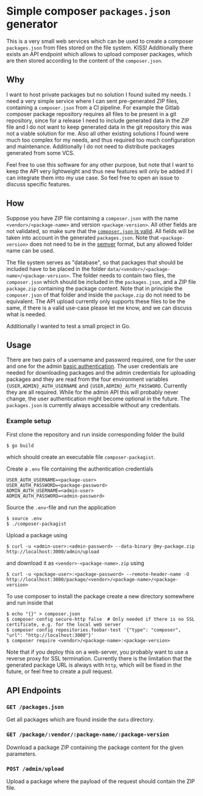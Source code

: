 # Simple composer `packages.json` generator
This is a very small web services which can be used to create a composer `packages.json` from files stored on the file system. KISS! Additionally there exists an API endpoint which allows to upload composer packages, which are then stored according to the content of the `composer.json`.


## Why
I want to host private packages but no solution I found suited my needs. I need a very simple service where I can sent pre-generated ZIP files, containing a `composer.json` from a CI pipeline. For example the Gitlab composer package repository requires all files to be present in a git repository, since for a release I need to include generated data in the ZIP file and I do not want to keep generated data in the git repository this was not a viable solution for me. Also all other existing solutions I found were much too complex for my needs, and thus required too much configuration and maintenance. Additionally I do not need to distribute packages generated from some VCS.

Feel free to use this software for any other purpose, but note that I want to keep the API very lightweight and thus new features will only be added if I can integrate them into my use case. So feel free to open an issue to discuss specific features.


## How
Suppose you have ZIP file containing a `composer.json` with the name `<vendor>/<package-name>` and version `<package-version>`. All other fields are not validated, so make sure that the [`composer.json` is valid](https://getcomposer.org/doc/04-schema.md). All fields will be taken into account in the generated `packages.json`. Note that `<package-version>` does not need to be in the [semver](https://semver.org/) format, but any allowed folder name can be used.

The file system serves as "database", so that packages that should be included have to be placed in the folder `data/<vendor>/<package-name>/<package-version>`. The folder needs to contain two files, the `composer.json` which should be included in the `packages.json`, and a ZIP file `package.zip` containing the package content. Note that in principle the `composer.json` of that folder and inside the `package.zip` do not need to be equivalent. The API upload currently only supports these files to be the same, if there is a valid use-case please let me know, and we can discuss what is needed.

Additionally I wanted to test a small project in Go.


## Usage
There are two pairs of a username and password required, one for the user and one for the admin [basic authentication](https://datatracker.ietf.org/doc/html/rfc7617). The user credentials are needed for downloading packages and the admin credentials for uploading packages and they are read from the four environment variables `{USER,ADMIN}_AUTH_USERNAME` and `{USER,ADMIN}_AUTH_PASSWORD`. Currently they are all required. While for the admin API this will probably never change, the user authentication might become optional in the future. The `packages.json` is currently always accessible without any credentials.


### Example setup
First clone the repository and run inside corresponding folder the build
```
$ go build
```
which should create an executable file `composer-packagist`.

Create a `.env` file containing the authentication credentials
```
USER_AUTH_USERNAME=<package-user>
USER_AUTH_PASSWORD=<package-password>
ADMIN_AUTH_USERNAME=<admin-user>
ADMIN_AUTH_PASSWORD=<admin-password>
```

Source the `.env`-file and run the application
```
$ source .env
$ ./composer-packagist
```

Upload a package using
```
$ curl -u <admin-user>:<admin-password> --data-binary @my-package.zip http://localhost:3000/admin/upload
```
and download it as `<vendor>-<package-name>.zip` using
```
$ curl -u <package-user>:<package-password> --remote-header-name -O http://localhost:3000/package/<vendor>/<package-name>/<package-version>
```

To use composer to install the package create a new directory somewhere and run inside that
```
$ echo "{}" > composer.json
$ composer config secure-http false  # Only needed if there is no SSL certificate, e.g. for the local web server
$ composer config repositories.foobar-test '{"type": "composer", "url": "http://localhost:3000"}'
$ composer require <vendor>/<package-name>:<package-version>
```
Note that if you deploy this on a web-server, you probably want to use a reverse proxy for SSL termination. Currently there is the limitation that the generated package URL is always with `http`, which will be fixed in the future, or feel free to create a pull request.


## API Endpoints
### `GET /packages.json`
Get all packages which are found inside the `data` directory.

### `GET /package/:vendor/:package-name/:package-version`
Download a package ZIP containing the package content for the given parameters.

### `POST /admin/upload`
Upload a package where the payload of the request should contain the ZIP file.
